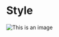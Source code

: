 # Style
![This is an image](https://raw.githubusercontent.com/MininxD/LoginPage-Rounded-Pure-CSS/main/preview/Screenshot_20211221-160336~2.jpg)

